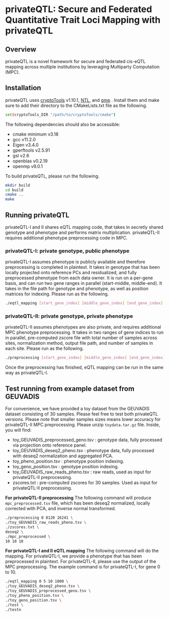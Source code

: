 # privateQTL: Secure and Federated Quantitative Trait Loci Mapping with privateQTL
## Overview
privateQTL is a novel framework for secure and federated cis-eQTL mapping across multiple institutions by leveraging Multiparty Computation (MPC). 

## Installation 
privateQTL uses [cryptoTools](https://github.com/ladnir/cryptoTools) v1.10.1, [NTL](https://libntl.org/doc/tour-unix.html), and [gmp](https://gmplib.org/manual/Installing-GMP) . Install them and make sure to add their directory to the CMakeLists.txt file as the following.
```sh
set(cryptoTools_DIR "/path/to/cryptoTools/cmake")
```
The following dependencies should also be accessible:
- cmake minimum v3.18
- gcc v11.2.0
- Eigen v3.4.0
- gperftools v2.5.91
- gsl v2.6
- openblas v0.2.19
- openmp v9.0.1

To build privateQTL, please run the following.
```sh
mkdir build 
cd build
cmake ..
make
```

## Running privateQTL
privateQTL-I and II shares eQTL mapping code, that takes in secretly shared genotype and phenotype and performs matrix multiplication. privateQTL-II requires additional phenotype preprocessing code in MPC. 
### privateQTL-I: private genotype, public phenotype
privateQTL-I assumes phenotype is publicly available and therefore preprocessing is completed in plaintext. It takes in genotype that has been locally projected onto reference PCs and residualized, and fully preprocessed phenotype from each data owner. It is run on a per-gene basis, and can run two gene ranges in parallel (start-middle, middle-end). It takes in the file path for genotype and phenotype, as well as position matrices for indexing. Please run as the following.
```sh
./eqtl_mapping [start_gene_index] [middle_gene_index] [end_gene_index] [num_permutations] [pheno_file_path] [geno_file_path] [pheno_pos] [geno_pos][cis_output_prefix] [nominal_output_prefix]
```

### privateQTL-II: private genotype, private phenotype
privateQTL-II assumes phenotypes are also private, and requires additional MPC phenotype preprocessing. It takes in two ranges of gene indices to run in parallel, pre-computed zscore file with total number of samples across sites, normalization method, output file path, and number of samples in each site. Please run as the following.
```sh
./preprocessing [start_gene_index] [middle_gene_index] [end_gene_index] [pheno_input][zscores_file] [normalization] [output_path] [siteA_n] [siteB_n] [siteC_n]
```
Once the preprocessing has finished, eQTL mapping can be run in the same way as privateQTL-I. 

## Test running from example dataset from GEUVADIS
For convenience, we have provided a toy dataset from the GEUVADIS dataset consisting of 30 samples. Please feel free to test both privateQTL versions. Please note that smaller samples sizes means lower accuracy for privateQTL-II MPC preprocessing. 
Please unzip ```toydata.tar.gz``` file. Inside, you will find:
- toy_GEUVADIS_preprocessed_geno.tsv : genotype data, fully processed via projection onto reference panel.
- toy_GEUVADIS_deseq2_pheno.tsv : phenotype data, fully processed with deseq2 normalization and aggregated PCA.
- toy_pheno_position.tsv : phenotype position indexing.
- toy_geno_position.tsv : genotype position indexing.
- toy_GEUVADIS_raw_reads_pheno.tsv : raw reads, used as input for privateQTL-II preprocessing.
- zscores.txt : pre-computed zscores for 30 samples. Used as input for privateQTL-II preprocessing. 

**For privateQTL-II preprocessing**
The following command will produce ```mpc_preprocessed.tsv``` file, which has been deseq2 normalized, locally corrected with PCA, and inverse normal transformed. 
```sh
./preprocessing 0 8120 16241 \
./toy_GEUVADIS_raw_reads_pheno.tsv \
./zscores.txt \
deseq2 \
./mpc_preprocessed \
10 10 10
```

**For privateQTL-I and II eQTL mapping**
The following command will do the mapping. For privateQTL-I, we provide a phenotype that has been preprocessed in plaintext. For privateQTL-II, please use the output of the MPC preprocessing. The example command is for privateQTL-I, for gene 0 to 10.
```sh
./eqtl_mapping 0 5 10 1000 \
./toy_GEUVADIS_deseq2_pheno.tsv \
./toy_GEUVADIS_preprocessed_geno.tsv \
./toy_pheno_position.tsv \
./toy_geno_position.tsv \
./test \
./testn
```

